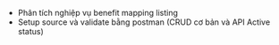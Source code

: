 
+ Phân tích nghiệp vụ benefit mapping listing
+ Setup source và validate bằng postman (CRUD cơ bản và API Active status)